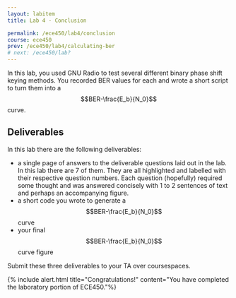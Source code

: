 ```yaml
---
layout: labitem
title: Lab 4 - Conclusion

permalink: /ece450/lab4/conclusion
course: ece450
prev: /ece450/lab4/calculating-ber
# next: /ece450/lab?
---
```


In this lab, you used GNU Radio to test several different binary phase shift keying methods. You recorded BER values for each and wrote a short script to turn them into a $$BER-\frac{E_b}{N_0}$$ curve.

## Deliverables

In this lab there are the following deliverables:

- a single page of answers to the deliverable questions laid out in the lab. In this lab there are 7 of them. They are all highlighted and labelled with their respective question numbers. Each question (hopefully) required some thought and was answered concisely with 1 to 2 sentences of text and perhaps an accompanying figure.
- a short code you wrote to generate a $$BER-\frac{E_b}{N_0}$$ curve
- your final $$BER-\frac{E_b}{N_0}$$ curve figure

Submit these three deliverables to your TA over coursespaces.

{% include alert.html title="Congratulations!" content="You have completed the laboratory portion of ECE450."%}